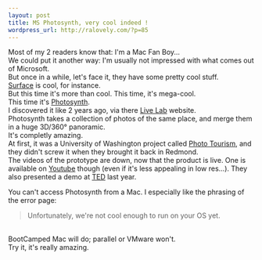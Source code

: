 ```yaml
--- 
layout: post
title: MS Photosynth, very cool indeed !
wordpress_url: http://ralovely.com/?p=85
---
```

Most of my 2 readers know that: I'm a Mac Fan Boy...  
We could put it another way: I'm usually not impressed with what comes out of Microsoft.  
But once in a while, let's face it, they have some pretty cool stuff.  
[Surface](http://www.microsoft.com/surface/) is cool, for instance.  
But this time it's more than cool. This time, it's mega-cool.  
This time it's [Photosynth](http://photosynth.net/).  
I discovered it like 2 years ago, via there [Live Lab](http://livelabs.com/ "MS Live Labs") website.  
Photosynth takes a collection of photos of the same place, and merge them in a huge 3D/360° panoramic.  
It's completly amazing.  
At first, it was a University of Washington project called [Photo Tourism](http://phototour.cs.washington.edu/), and they didn't screw it when they brought it back in Redmond.  
The videos of the prototype are down, now that the product is live. One is available on [Youtube](http://www.youtube.com/watch?v=p16frKJLVi0 "Photosynth Proto on Youtube") though (even if it's less appealing in low res...). They also presented a demo at [TED](http://www.ted.com/index.php/talks/blaise_aguera_y_arcas_demos_photosynth.html "Photosynth @ TED") last year.

You can't access Photosynth from a Mac. I especially like the phrasing of the error page:<blockquote>Unfortunately, we're not cool enough to run on your OS yet.</blockquote>  
BootCamped Mac will do; parallel or VMware won't.  
Try it, it's really amazing.